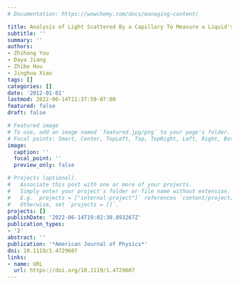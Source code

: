 ```yaml
---
# Documentation: https://wowchemy.com/docs/managing-content/

title: Analysis of Light Scattered By a Capillary To Measure a Liquid's Index of Refraction
subtitle: ''
summary: ''
authors:
- Zhihong You
- Daya Jiang
- Zhibo Hou
- Jinghua Xiao
tags: []
categories: []
date: '2012-01-01'
lastmod: 2022-06-14T11:37:59-07:00
featured: false
draft: false

# Featured image
# To use, add an image named `featured.jpg/png` to your page's folder.
# Focal points: Smart, Center, TopLeft, Top, TopRight, Left, Right, BottomLeft, Bottom, BottomRight.
image:
  caption: ''
  focal_point: ''
  preview_only: false

# Projects (optional).
#   Associate this post with one or more of your projects.
#   Simply enter your project's folder or file name without extension.
#   E.g. `projects = ["internal-project"]` references `content/project/deep-learning/index.md`.
#   Otherwise, set `projects = []`.
projects: []
publishDate: '2022-06-14T19:02:38.893267Z'
publication_types:
- '2'
abstract: ''
publication: '*American Journal of Physics*'
doi: 10.1119/1.4729607
links:
- name: URL
  url: https://doi.org/10.1119/1.4729607
---
```

